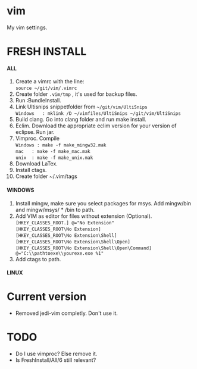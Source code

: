 vim
===

My vim settings.


FRESH INSTALL
=============

#### ALL

1. Create a vimrc with the line:  
``source ~/git/vim/.vimrc``  
2. Create folder  ``.vim/tmp`` , it's used for backup files.
4. Run :BundleInstall.
5. Link Ultisnips snippetfolder from ``~/git/vim/UltiSnips``  
``Windows	: mklink /D ~/vimfiles/UltiSnips ~/git/vim/UltiSnips``  
6. Build clang. Go into clang folder and run make install.
7. Eclim. Download the appropriate eclim version for your version of eclipse. Run jar.
8. Vimproc. Compile  
``Windows : make -f make_mingw32.mak``  
``mac 	: make -f make_mac.mak``  
``unix 	: make -f make_unix.mak``  
9. Download LaTex.
10. Install ctags.
11. Create folder ~/.vim/tags

#### WINDOWS

1. Install mingw, make sure you select packages for msys. Add mingw/bin and mingw/msys/ * /bin to path.
2. Add VIM as editor for files without extension (Optional).  
``[HKEY_CLASSES_ROOT.] @="No Extension"``  
``[HKEY_CLASSES_ROOT\No Extension]``  
``[HKEY_CLASSES_ROOT\No Extension\Shell]``  
``[HKEY_CLASSES_ROOT\No Extension\Shell\Open]``  
``[HKEY_CLASSES_ROOT\No Extension\Shell\Open\Command] @="C:\\pathtoexe\\yourexe.exe %1"``
3. Add ctags to path.

#### LINUX

Current version
===============

* Removed jedi-vim completly. Don't use it.

TODO
====

* Do I use vimproc? Else remove it.
* Is FreshInstall/All/6 still relevant?
